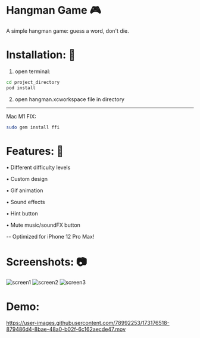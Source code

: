 # Hangman Game 🎮

A simple hangman game: guess a word, don't die.

# Installation: 📝

1. open terminal:

```sh
cd project_directory
pod install
```
2. open hangman.xcworkspace file in directory
-----------
Mac M1 FIX: 

```sh
sudo gem install ffi
```

# Features: 🚀

• Different difficulty levels

• Custom design

• Gif animation

• Sound effects

• Hint button

• Mute music/soundFX button

-- Optimized for iPhone 12 Pro Max!

# Screenshots: 📷

![screen1](https://user-images.githubusercontent.com/78992253/173176223-b25596a2-2c19-49a1-a729-ba01bfbad537.png)
![screen2](https://user-images.githubusercontent.com/78992253/173176294-834da72f-cf05-4413-9059-5f8f33835a15.png)
![screen3](https://user-images.githubusercontent.com/78992253/173176296-07602b40-0789-448d-a80d-0090390147df.png)

# Demo:

https://user-images.githubusercontent.com/78992253/173176518-879486d4-8bae-48a0-b02f-6c162aecde47.mov
